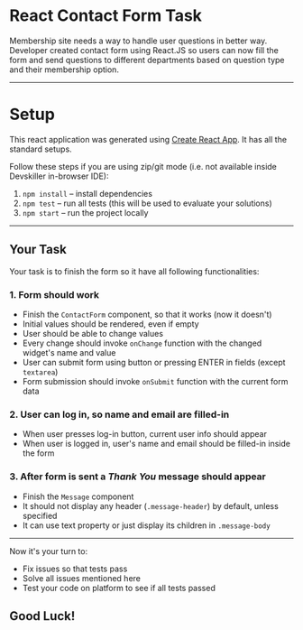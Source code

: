 # React Contact Form Task



Membership site needs a way to handle user questions in better way. Developer created contact form using React.JS so users can now fill the form and send questions to different departments based on question type and their membership option.

---

# Setup

This react application was generated using [Create React App](https://github.com/facebook/create-react-app). It has all the standard setups.

Follow these steps if you are using zip/git mode (i.e. not available inside Devskiller in-browser IDE):

1. `npm install` – install dependencies
2. `npm test` – run all tests (this will be used to evaluate your solutions)
3. `npm start` – run the project locally

---

## Your Task
Your task is to finish the form so it have all following functionalities:

### 1. Form should work

- Finish the `ContactForm` component, so that it works (now it doesn't)
- Initial values should be rendered, even if empty
- User should be able to change values
- Every change should invoke `onChange` function with the changed widget's name and value
- User can submit form using button or pressing ENTER in fields (except `textarea`)
- Form submission should invoke `onSubmit` function with the current form data

### 2. User can log in, so name and email are filled-in

- When user presses log-in button, current user info should appear
- When user is logged in, user's name and email should be filled-in inside the form

### 3. After form is sent a _Thank You_ message should appear

- Finish the `Message` component
- It should not display any header (`.message-header`) by default, unless specified
- It can use text property or just display its children in `.message-body` 

---

Now it's your turn to:

- Fix issues so that tests pass
- Solve all issues mentioned here
- Test your code on platform to see if all tests passed

## Good Luck!
